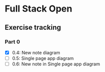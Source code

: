 # Full Stack Open

## Exercise tracking

### Part 0

- [x] 0.4: New note diagram
- [ ] 0.5: Single page app diagram
- [ ] 0.6: New note in Single page app diagram
